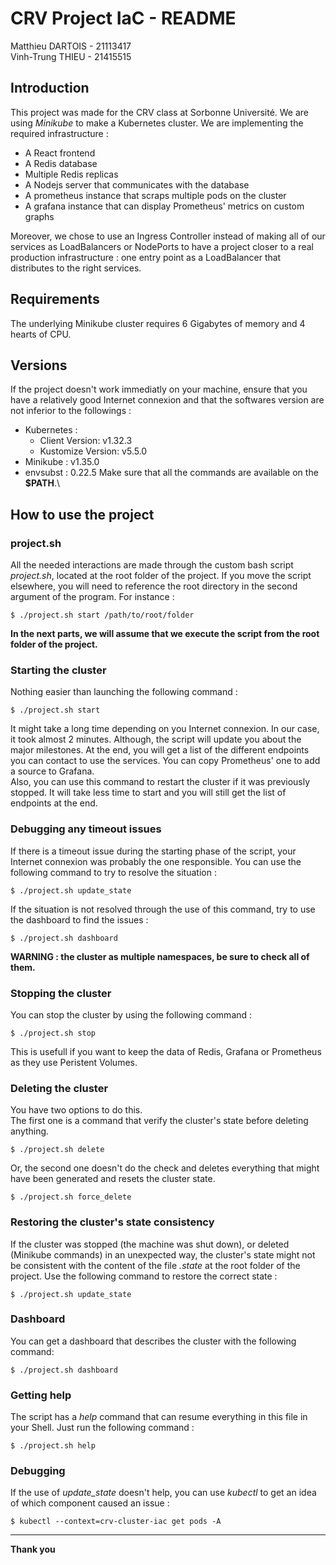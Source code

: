 # CRV Project IaC - README
Matthieu DARTOIS - 21113417\
Vinh-Trung THIEU - 21415515

## Introduction
This project was made for the CRV class at Sorbonne Université. We are using *Minikube* to make a Kubernetes cluster. We are implementing the required infrastructure :
- A React frontend
- A Redis database
- Multiple Redis replicas
- A Nodejs server that communicates with the database
- A prometheus instance that scraps multiple pods on the cluster
- A grafana instance that can display Prometheus' metrics on custom graphs

Moreover, we chose to use an Ingress Controller instead of making all of our services as LoadBalancers or NodePorts to have a project closer to a real production infrastructure : one entry point as a LoadBalancer that distributes to the right services.

## Requirements
The underlying Minikube cluster requires 6 Gigabytes of memory and 4 hearts of CPU.

## Versions
If the project doesn't work immediatly on your machine, ensure that you have a relatively good Internet connexion and that the softwares version are not inferior to the followings :
- Kubernetes :
    - Client Version: v1.32.3
    - Kustomize Version: v5.5.0
- Minikube : v1.35.0
- envsubst : 0.22.5
Make sure that all the commands are available on the **$PATH**.\

## How to use the project
### project.sh
All the needed interactions are made through the custom bash script *project.sh*, located at the root folder of the project. If you move the script elsewhere, you will need to reference the root directory in the second argument of the program. For instance :
```
$ ./project.sh start /path/to/root/folder
```
**In the next parts, we will assume that we execute the script from the root folder of the project.**

### Starting the cluster
Nothing easier than launching the following command :
```
$ ./project.sh start
```
It might take a long time depending on you Internet connexion. In our case, it took almost 2 minutes. Although, the script will update you about the major milestones. At the end, you will get a list of the different endpoints you can contact to use the services. You can copy Prometheus' one to add a source to Grafana.\
Also, you can use this command to restart the cluster if it was previously stopped. It will take less time to start and you will still get the list of endpoints at the end.

### Debugging any timeout issues
If there is a timeout issue during the starting phase of the script, your Internet connexion was probably the one responsible. You can use the following command to try to resolve the situation :
```
$ ./project.sh update_state
```
If the situation is not resolved through the use of this command, try to use the dashboard to find the issues :
```
$ ./project.sh dashboard
```
**WARNING : the cluster as multiple namespaces, be sure to check all of them.**

### Stopping the cluster
You can stop the cluster by using the following command :
```
$ ./project.sh stop
```
This is usefull if you want to keep the data of Redis, Grafana or Prometheus as they use Peristent Volumes.

### Deleting the cluster
You have two options to do this.\
The first one is a command that verify the cluster's state before deleting anything. 
```
$ ./project.sh delete
```
Or, the second one doesn't do the check and deletes everything that might have been generated and resets the cluster state.
```
$ ./project.sh force_delete
```

### Restoring the cluster's state consistency
If the cluster was stopped (the machine was shut down), or deleted (Minikube commands) in an unexpected way, the cluster's state might not be consistent with the content of the file *.state* at the root folder of the project. Use the following command to restore the correct state :
```
$ ./project.sh update_state
```

### Dashboard
You can get a dashboard that describes the cluster with the following command:
```
$ ./project.sh dashboard
```

### Getting help
The script has a *help* command that can resume everything in this file in your Shell. Just run the following command :
```
$ ./project.sh help
```

### Debugging
If the use of *update_state* doesn't help, you can use *kubectl* to get an idea of which component caused an issue :
```
$ kubectl --context=crv-cluster-iac get pods -A 
```

---

**Thank you**
